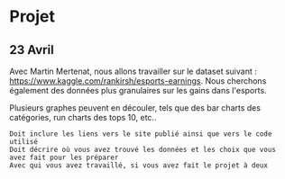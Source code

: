 # Projet

## 23 Avril

Avec Martin Mertenat, nous allons travailler sur le dataset suivant : https://www.kaggle.com/rankirsh/esports-earnings. Nous cherchons également des données plus granulaires sur les gains dans l'esports. 

Plusieurs graphes peuvent en découler, tels que des bar charts des catégories, run charts des tops 10, etc.. 


    Doit inclure les liens vers le site publié ainsi que vers le code utilisé
    Doit décrire où vous avez trouvé les données et les choix que vous avez fait pour les préparer
    Avec qui vous avez travaillé, si vous avez fait le projet à deux
